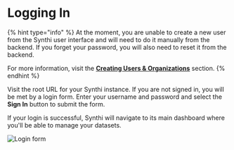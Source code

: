 # Logging In

{% hint type="info" %}
At the moment, you are unable to create a new user from the Synthi user interface and will need to do it manually from the backend. If you forget your password, you will also need to reset it from the backend.

For more information, visit the **[Creating Users & Organizations](/sections/CreatingUsersAndOrganizations.md)** section.
{% endhint %}

Visit the root URL for your Synthi instance. If you are not signed in, you will be met by a login form. Enter your username and password and select the **Sign In** button to submit the form.

If your login is successful, Synthi will navigate to its main dashboard where you'll be able to manage your datasets.

![Login form](/images/login-form.png) 